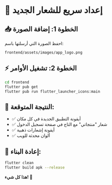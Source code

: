 # 🚀 إعداد سريع للشعار الجديد

## 📥 **الخطوة 1: إضافة الصورة**
احفظ الصورة التي أرسلتها باسم:
```
frontend/assets/images/app_logo.png
```

## ⚡ **الخطوة 2: تشغيل الأوامر**
```bash
cd frontend
flutter pub get
flutter pub run flutter_launcher_icons:main
```

## 🎯 **النتيجة المتوقعة:**
- ✅ أيقونة التطبيق الجديدة في كل مكان
- ✅ شعار "منتجاتي" مع التاج في صفحة تسجيل الدخول
- ✅ أيقونة إشعارات ذهبية
- ✅ ألوان محدثة للويب

## 🔄 **إعادة البناء:**
```bash
flutter clean
flutter build apk --release
```

**هذا كل شيء! 🎉**
